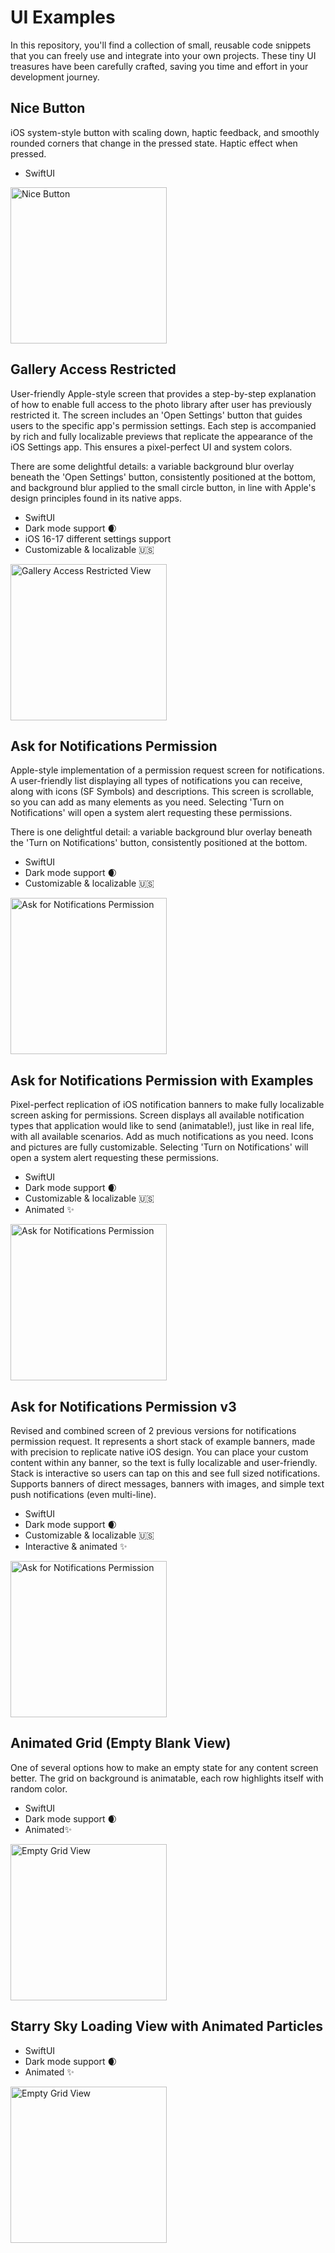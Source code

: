 # UI Examples

In this repository, you'll find a collection of small, reusable code snippets that you can freely use and integrate into your own projects. These tiny UI treasures have been carefully crafted, saving you time and effort in your development journey.

## Nice Button

iOS system-style button with scaling down, haptic feedback, and smoothly rounded corners that change in the pressed state. Haptic effect when pressed.

- SwiftUI


<a href="https://github.com/UIXaker/UIExamples/blob/main/UIExamples/Modules/NiceButton/NiceButtonStyle/NiceButtonStyle.swift"><img src="Previews/NiceButton.gif" width="250px" alt="Nice Button"></a>


## Gallery Access Restricted

User-friendly Apple-style screen that provides a step-by-step explanation of how to enable full access to the photo library after user has previously restricted it. The screen includes an 'Open Settings' button that guides users to the specific app's permission settings. Each step is accompanied by rich and fully localizable previews that replicate the appearance of the iOS Settings app. This ensures a pixel-perfect UI and system colors.

There are some delightful details: a variable background blur overlay beneath the 'Open Settings' button, consistently positioned at the bottom, and background blur applied to the small circle button, in line with Apple's design principles found in its native apps.

- SwiftUI
- Dark mode support 🌒
- iOS 16-17 different settings support
- Customizable & localizable 🇺🇸


<a href="https://github.com/UIXaker/UIExamples/blob/main/UIExamples/Modules/GalleryAccess/View/GalleryAccessView.swift"><img src="Previews/GalleryAccess.jpg" width="250px" alt="Gallery Access Restricted View"></a>

## Ask for Notifications Permission

Apple-style implementation of a permission request screen for notifications. A user-friendly list displaying all types of notifications you can receive, along with icons (SF Symbols) and descriptions. This screen is scrollable, so you can add as many elements as you need. Selecting 'Turn on Notifications' will open a system alert requesting these permissions.

There is one delightful detail: a variable background blur overlay beneath the 'Turn on Notifications' button, consistently positioned at the bottom.

- SwiftUI
- Dark mode support 🌒
- Customizable & localizable 🇺🇸

<a href="https://github.com/UIXaker/UIExamples/blob/main/UIExamples/Modules/Notifications/View1/NotificationSetupView.swift"><img src="Previews/NotificationsPermission.jpg" width="250px" alt="Ask for Notifications Permission"></a>

## Ask for Notifications Permission with Examples

Pixel-perfect replication of iOS notification banners to make fully localizable screen asking for permissions. Screen displays all available notification types that application would like to send (animatable!), just like in real life, with all available scenarios. Add as much notifications as you need. Icons and pictures are fully customizable. Selecting 'Turn on Notifications' will open a system alert requesting these permissions.

- SwiftUI
- Dark mode support 🌒
- Customizable & localizable 🇺🇸
- Animated ✨

<a href="https://github.com/UIXaker/UIExamples/blob/main/UIExamples/Modules/Notifications/View2/NotificationSetupView2.swift"><img src="Previews/NotificationsPermission2.jpg" width="250px" alt="Ask for Notifications Permission"></a>

## Ask for Notifications Permission v3

Revised and combined screen of 2 previous versions for notifications permission request. It represents a short stack of example banners, made with precision to replicate native iOS design. You can place your custom content within any banner, so the text is fully localizable and user-friendly. Stack is interactive so users can tap on this and see full sized notifications. Supports banners of direct messages, banners with images, and simple text push notifications (even multi-line).

- SwiftUI
- Dark mode support 🌒
- Customizable & localizable 🇺🇸
- Interactive & animated ✨

<a href="https://github.com/UIXaker/UIExamples/blob/main/UIExamples/Modules/Notifications/View3/NotificationSetupView3.swift"><img src="Previews/NotificationsPermission3.jpg" width="250px" alt="Ask for Notifications Permission"></a>

## Animated Grid (Empty Blank View)

One of several options how to make an empty state for any content screen better. The grid on background is animatable, each row highlights itself with random color.

- SwiftUI
- Dark mode support 🌒
- Animated✨

<a href="https://github.com/UIXaker/UIExamples/blob/main/UIExamples/Modules/EmptyGrid/View/GridView.swift"><img src="Previews/EmptyGridView.gif" width="250px" alt="Empty Grid View"></a>

## Starry Sky Loading View with Animated Particles

- SwiftUI
- Dark mode support 🌒
- Animated ✨

<a href="https://github.com/UIXaker/UIExamples/blob/main/UIExamples/Modules/Loading/View/LoadingView.swift"><img src="Previews/LoadingView.gif" width="250px" alt="Empty Grid View"></a>
